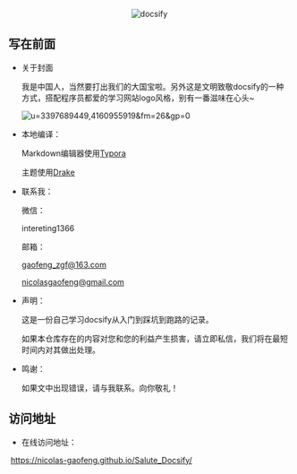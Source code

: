 <div align=center>

![docsify](https://gitee.com/zgf1366/pic_store/raw/master/img/20210105003816.jpg#pic_center)

</div>

## 写在前面

- 关于封面

   我是中国人，当然要打出我们的大国宝啦。另外这是文明致敬docsify的一种方式，搭配程序员都爱的学习网站logo风格，别有一番滋味在心头~

   ![u=3397689449,4160955919&fm=26&gp=0](https://gitee.com/zgf1366/pic_store/raw/master/img/20210105110230.jpg)

   

- 本地编译：

  Markdown编辑器使用[Typora](https://typora.io/)

  主题使用[Drake](https://theme.typora.io/theme/Drake/)

  

- 联系我：

   微信：

   intereting1366

   邮箱：

   gaofeng_zgf@163.com

   nicolasgaofeng@gmail.com

   

- 声明：

  这是一份自己学习docsify从入门到踩坑到跑路的记录。

  如果本仓库存在的内容对您和您的利益产生损害，请立即私信，我们将在最短时间内对其做出处理。

  

- 鸣谢：

  如果文中出现错误，请与我联系。向你敬礼！

## 访问地址

-  在线访问地址：

​	https://nicolas-gaofeng.github.io/Salute_Docsify/
